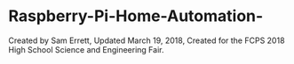 # Raspberry-Pi-Home-Automation-

Created by Sam Errett, Updated March 19, 2018, Created for the FCPS 2018 High School Science and Engineering Fair.
